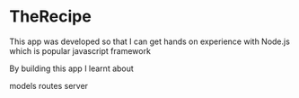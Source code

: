 # TheRecipe

This app was developed so that I can get hands on experience with Node.js which is popular javascript framework

By building this app I learnt about 
 
 models 
 routes 
 server
